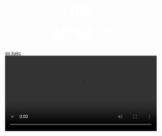 <html>
 <head>
   <title>wow</title>
 </head>
  <body background="R.jpeg">
    <center><h1><font size="120"><font color="white"><u>get</u></font></font></h1></center>
    <center><h6><font size="10"><font color="white">github.io</font></font></h6></center>
   <a href=" https://bulbuwad.github.io/github.io./">go bakc</a>
   <video conntrols src=" https://bulbuwad.github.io/New-WebSite/" width="500">
  </body>
</html>

